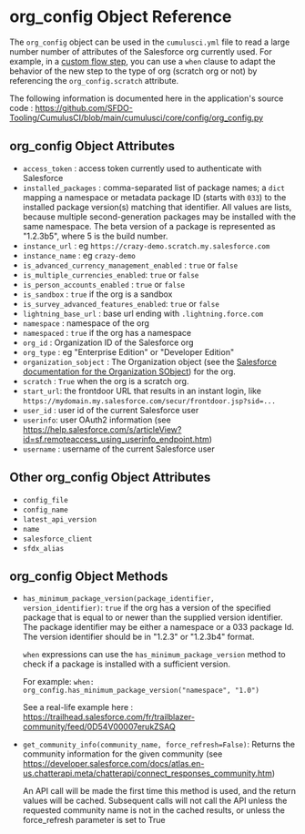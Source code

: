 # org_config Object Reference

The `org_config` object can be used in the `cumulusci.yml` file to read a large number number of attributes of the Salesforce org currently used. For example, in a [custom flow step](https://cumulusci.readthedocs.io/en/stable/config.html#add-a-flow-step), you can use a `when` clause to adapt the behavior of the new step to the type of org (scratch org or not) by referencing the `org_config.scratch` attribute.

The following information is documented here in the application's source code :
https://github.com/SFDO-Tooling/CumulusCI/blob/main/cumulusci/core/config/org_config.py

## org_config Object Attributes

-   `access_token` : access token currently used to authenticate with Salesforce
-   `installed_packages` : comma-separated list of package names; a `dict` mapping a namespace or metadata package ID (starts with `033`) to the installed package version(s) matching that identifier. All values are lists, because multiple second-generation packages may be installed with the same namespace. The beta version of a package is represented as "1.2.3b5", where 5 is the build number.
-   `instance_url` : eg `https://crazy-demo.scratch.my.salesforce.com`
-   `instance_name` : eg `crazy-demo`
-   `is_advanced_currency_management_enabled` : `true` or `false`
-   `is_multiple_currencies_enabled`: `true` or `false`
-   `is_person_accounts_enabled` : `true` or `false`
-   `is_sandbox` : `true` if the org is a sandbox
-   `is_survey_advanced_features_enabled`: `true` or `false`
-   `lightning_base_url` : base url ending with `.lightning.force.com`
-   `namespace` : namespace of the org
-   `namespaced` : `true` if the org has a namespace
-   `org_id` : Organization ID of the Salesforce org
-   `org_type` : eg "Enterprise Edition" or "Developer Edition"
-   `organization_sobject` : The Organization object (see the [Salesforce documentation for the Organization SObject](https://developer.salesforce.com/docs/atlas.en-us.object_reference.meta/object_reference/sforce_api_objects_organization.htm)) for the org.
-   `scratch` : `True` when the org is a scratch org.
-   `start_url`: the frontdoor URL that results in an instant login, like `https://mydomain.my.salesforce.com/secur/frontdoor.jsp?sid=...`
-   `user_id` : user id of the current Salesforce user
-   `userinfo`: user OAuth2 information (see https://help.salesforce.com/s/articleView?id=sf.remoteaccess_using_userinfo_endpoint.htm)
-   `username` : username of the current Salesforce user

## Other org_config Object Attributes

-   `config_file`
-   `config_name`
-   `latest_api_version`
-   `name`
-   `salesforce_client`
-   `sfdx_alias`

## org_config Object Methods

-   `has_minimum_package_version(package_identifier, version_identifier)`: `true` if the org has a version of the specified package that is equal to or newer than the supplied version identifier.
    The package identifier may be either a namespace or a 033 package Id.
    The version identifier should be in "1.2.3" or "1.2.3b4" format.

    `when` expressions can use the `has_minimum_package_version` method to check if a package is installed with a sufficient version.

    For example:
    `when: org_config.has_minimum_package_version("namespace", "1.0")`

    See a real-life example here : https://trailhead.salesforce.com/fr/trailblazer-community/feed/0D54V00007erukZSAQ

-   `get_community_info(community_name, force_refresh=False)`: Returns the community information for the given community (see https://developer.salesforce.com/docs/atlas.en-us.chatterapi.meta/chatterapi/connect_responses_community.htm)

    An API call will be made the first time this method is used,
    and the return values will be cached. Subsequent calls will
    not call the API unless the requested community name is not in
    the cached results, or unless the force_refresh parameter is
    set to True
